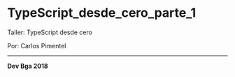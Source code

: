 # TypeScript_desde_cero_parte_1

Taller: TypeScript desde cero 

Por:  Carlos Pimentel

---

**Dev Bga 2018**
